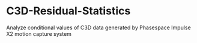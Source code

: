 # C3D-Residual-Statistics
Analyze conditional values of C3D data generated by Phasespace Impulse X2 motion capture system
